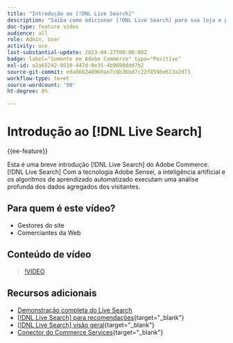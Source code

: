 ```yaml
---
title: "Introdução ao [!DNL Live Search]"
description: "Saiba como adicionar [!DNL Live Search] para sua loja e produzir experiências de compras altamente envolventes, relevantes e personalizadas."
doc-type: feature video
audience: all
role: Admin, User
activity: use
last-substantial-update: 2023-04-27T00:00:00Z
badge: label="Somente em Adobe Commerce" type="Positive"
exl-id: a2a65242-9510-447d-8e35-4b9698ddd7b2
source-git-commit: eda066240960ae7c0b36bd7c22f8598e613a2d73
workflow-type: tm+mt
source-wordcount: '98'
ht-degree: 0%

---
```


# Introdução ao [!DNL Live Search]

{{ee-feature}}

Esta é uma breve introdução [!DNL Live Search] do Adobe Commerce. [!DNL Live Search] Com a tecnologia Adobe Sensei, a inteligência artificial e os algoritmos de aprendizado automatizado executam uma análise profunda dos dados agregados dos visitantes.

## Para quem é este vídeo?

- Gestores do site
- Comerciantes da Web

## Conteúdo de vídeo

>[!VIDEO](https://video.tv.adobe.com/v/3418797?learn=on)


## Recursos adicionais

- [Demonstração completa do Live Search](./live-search-full-demonstration.md)
- [[!DNL Live Search] para recomendações](https://experienceleague.adobe.com/docs/commerce-learn/tutorials/marketing/live-search-recommendations.html){target="_blank"}
- [[!DNL Live Search] visão geral](https://experienceleague.adobe.com/docs/commerce-merchant-services/live-search/overview.html){target="_blank"}
- [Conector do Commerce Services](https://experienceleague.adobe.com/docs/commerce-merchant-services/user-guides/integration-services/saas.html){target="_blank"}
